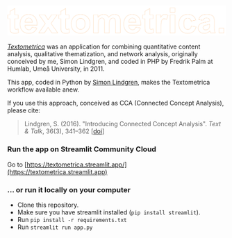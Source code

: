 ![textometrica](logo.png)

[*Textometrica*](https://web.archive.org/web/20120201063603/http://textometrica.humlab.umu.se/) was an application for combining quantitative content analysis, qualitative thematization, and network analysis, originally conceived by me, Simon Lindgren, and coded in PHP by Fredrik Palm at Humlab, Umeå University, in 2011.

This app, coded in Python by [Simon Lindgren](https://github.com/simonlindgren), makes the Textometrica workflow available anew. 

If you use this approach, conceived as CCA (Connected Concept Analysis), please cite:

> Lindgren, S. (2016). \"Introducing Connected Concept Analysis\". *Text & Talk*, 36(3), 341–362 [[doi](https://doi.org/10.1515/text-2016-0016)]


### Run the app on Streamlit Community Cloud

Go to [https://textometrica.streamlit.app/](https://textometrica.streamlit.app)


### ... or run it locally on your computer

- Clone this repository.
- Make sure you have streamlit installed (`pip install streamlit`).
- Run `pip install -r requirements.txt`
- Run `streamlit run app.py`



